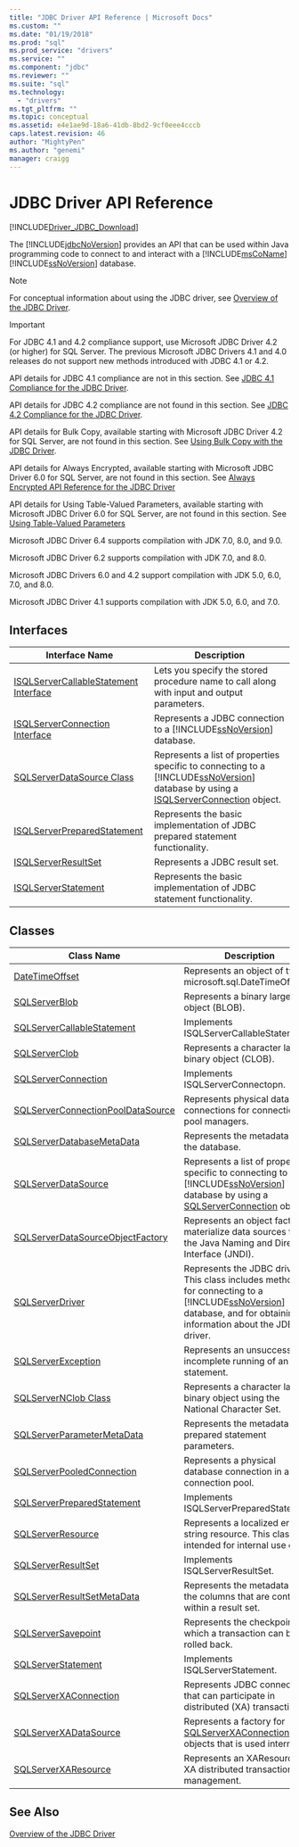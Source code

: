 ```yaml
---
title: "JDBC Driver API Reference | Microsoft Docs"
ms.custom: ""
ms.date: "01/19/2018"
ms.prod: "sql"
ms.prod_service: "drivers"
ms.service: ""
ms.component: "jdbc"
ms.reviewer: ""
ms.suite: "sql"
ms.technology: 
  - "drivers"
ms.tgt_pltfrm: ""
ms.topic: conceptual
ms.assetid: e4e1ae9d-18a6-41db-8bd2-9cf0eee4cccb
caps.latest.revision: 46
author: "MightyPen"
ms.author: "genemi"
manager: craigg
---
```

# JDBC Driver API Reference
[!INCLUDE[Driver_JDBC_Download](../../../includes/driver_jdbc_download.md)]

  The [!INCLUDE[jdbcNoVersion](../../../includes/jdbcnoversion_md.md)] provides an API that can be used within Java programming code to connect to and interact with a [!INCLUDE[msCoName](../../../includes/msconame_md.md)][!INCLUDE[ssNoVersion](../../../includes/ssnoversion_md.md)] database.  
  
> [!NOTE]  
>  For conceptual information about using the JDBC driver, see [Overview of the JDBC Driver](../../../connect/jdbc/overview-of-the-jdbc-driver.md).  
  
> [!IMPORTANT]  
>  For JDBC 4.1 and 4.2 compliance support, use Microsoft JDBC Driver 4.2 (or higher) for SQL Server. The previous Microsoft JDBC Drivers 4.1 and 4.0 releases do not support new methods introduced with JDBC 4.1 or 4.2.  
>   
>  API details for JDBC 4.1 compliance are not in this section. See [JDBC 4.1 Compliance for the JDBC Driver](../../../connect/jdbc/jdbc-4-1-compliance-for-the-jdbc-driver.md).  
>   
>  API details for JDBC 4.2 compliance are not found in this section. See [JDBC 4.2 Compliance for the JDBC Driver](../../../connect/jdbc/jdbc-4-2-compliance-for-the-jdbc-driver.md).  
>   
>  API details for Bulk Copy, available starting with Microsoft JDBC Driver 4.2  for SQL Server, are not found in this section. See [Using Bulk Copy with the JDBC Driver](../../../connect/jdbc/using-bulk-copy-with-the-jdbc-driver.md).  
>   
>  API details for Always Encrypted, available starting with  Microsoft JDBC Driver 6.0 for SQL Server, are not found in this section. See [Always Encrypted API Reference for the JDBC Driver](../../../connect/jdbc/always-encrypted-api-reference-for-the-jdbc-driver.md)  
>   
>  API details for Using Table-Valued Parameters, available starting with  Microsoft JDBC Driver 6.0 for SQL Server, are not found in this section. See [Using Table-Valued Parameters](../../../connect/jdbc/using-table-valued-parameters.md)  
>   
>  Microsoft JDBC Driver 6.4 supports compilation with JDK 7.0, 8.0, and 9.0.  
>   
>  Microsoft JDBC Driver 6.2 supports compilation with JDK 7.0, and 8.0.  
>   
>  Microsoft JDBC Drivers 6.0 and 4.2 support compilation with JDK 5.0, 6.0, 7.0, and 8.0.  
>   
>  Microsoft JDBC Driver 4.1 supports compilation with JDK 5.0, 6.0, and 7.0.  

## Interfaces  
  
|Interface Name|Description|  
|--------------------|-----------------|  
|[ISQLServerCallableStatement Interface](../../../connect/jdbc/reference/isqlservercallablestatement-interface.md)|Lets you specify the stored procedure name to call along with input and output parameters.|  
|[ISQLServerConnection Interface](../../../connect/jdbc/reference/isqlserverconnection-interface.md)|Represents a JDBC connection to a [!INCLUDE[ssNoVersion](../../../includes/ssnoversion_md.md)] database.|  
|[SQLServerDataSource Class](../../../connect/jdbc/reference/sqlserverdatasource-class.md)|Represents a list of properties specific to connecting to a [!INCLUDE[ssNoVersion](../../../includes/ssnoversion_md.md)] database by using a [ISQLServerConnection](../../../connect/jdbc/reference/sqlserverconnection-class.md) object.|  
|[ISQLServerPreparedStatement](../../../connect/jdbc/reference/isqlserverpreparedstatement-interface.md)|Represents the basic implementation of JDBC prepared statement functionality.|  
|[ISQLServerResultSet](../../../connect/jdbc/reference/isqlserverresultset-interface.md)|Represents a JDBC result set.|  
|[ISQLServerStatement](../../../connect/jdbc/reference/isqlserverstatement-interface.md)|Represents the basic implementation of JDBC statement functionality.|  
  
## Classes  
  
|Class Name|Description|  
|----------------|-----------------|  
|[DateTimeOffset](../../../connect/jdbc/reference/datetimeoffset-class.md)|Represents an object of type microsoft.sql.DateTimeOffset.|  
|[SQLServerBlob](../../../connect/jdbc/reference/sqlserverblob-class.md)|Represents a binary large object (BLOB).|  
|[SQLServerCallableStatement](../../../connect/jdbc/reference/sqlservercallablestatement-class.md)|Implements ISQLServerCallableStatement.|  
|[SQLServerClob](../../../connect/jdbc/reference/sqlserverclob-class.md)|Represents a character large binary object (CLOB).|  
|[SQLServerConnection](../../../connect/jdbc/reference/sqlserverconnection-class.md)|Implements ISQLServerConnectopn.|  
|[SQLServerConnectionPoolDataSource](../../../connect/jdbc/reference/sqlserverconnectionpooldatasource-class.md)|Represents physical database connections for connection pool managers.|  
|[SQLServerDatabaseMetaData](../../../connect/jdbc/reference/sqlserverdatabasemetadata-class.md)|Represents the metadata for the database.|  
|[SQLServerDataSource](../../../connect/jdbc/reference/isqlserverdatasource-interface.md)|Represents a list of properties specific to connecting to a [!INCLUDE[ssNoVersion](../../../includes/ssnoversion_md.md)] database by using a [SQLServerConnection](../../../connect/jdbc/reference/sqlserverconnection-class.md) object.|  
|[SQLServerDataSourceObjectFactory](../../../connect/jdbc/reference/sqlserverdatasourceobjectfactory-class.md)|Represents an object factory to materialize data sources from the Java Naming and Directory Interface (JNDI).|  
|[SQLServerDriver](../../../connect/jdbc/reference/sqlserverdriver-class.md)|Represents the JDBC driver. This class includes methods for connecting to a [!INCLUDE[ssNoVersion](../../../includes/ssnoversion_md.md)] database, and for obtaining information about the JDBC driver.|  
|[SQLServerException](../../../connect/jdbc/reference/sqlserverexception-class.md)|Represents an unsuccessful or incomplete running of an SQL statement.|  
|[SQLServerNClob Class](../../../connect/jdbc/reference/sqlservernclob-class.md)|Represents a character large binary object using the National Character Set.|  
|[SQLServerParameterMetaData](../../../connect/jdbc/reference/sqlserverparametermetadata-class.md)|Represents the metadata for prepared statement parameters.|  
|[SQLServerPooledConnection](../../../connect/jdbc/reference/sqlserverpooledconnection-class.md)|Represents a physical database connection in a connection pool.|  
|[SQLServerPreparedStatement](../../../connect/jdbc/reference/sqlserverpreparedstatement-class.md)|Implements ISQLServerPreparedStatement.|  
|[SQLServerResource](../../../connect/jdbc/reference/sqlserverresource-class.md)|Represents a localized error string resource. This class is intended for internal use only.|  
|[SQLServerResultSet](../../../connect/jdbc/reference/sqlserverresultset-class.md)|Implements ISQLServerResultSet.|  
|[SQLServerResultSetMetaData](../../../connect/jdbc/reference/sqlserverresultsetmetadata-class.md)|Represents the metadata of the columns that are contained within a result set.|  
|[SQLServerSavepoint](../../../connect/jdbc/reference/sqlserversavepoint-class.md)|Represents the checkpoint to which a transaction can be rolled back.|  
|[SQLServerStatement](../../../connect/jdbc/reference/sqlserverstatement-class.md)|Implements ISQLServerStatement.|  
|[SQLServerXAConnection](../../../connect/jdbc/reference/sqlserverxaconnection-class.md)|Represents JDBC connections that can participate in distributed (XA) transactions.|  
|[SQLServerXADataSource](../../../connect/jdbc/reference/sqlserverxadatasource-class.md)|Represents a factory for [SQLServerXAConnection](../../../connect/jdbc/reference/sqlserverxaconnection-class.md) objects that is used internally.|  
|[SQLServerXAResource](../../../connect/jdbc/reference/sqlserverxaresource-class.md)|Represents an XAResource for XA distributed transaction management.|  
  
## See Also  
 [Overview of the JDBC Driver](../../../connect/jdbc/overview-of-the-jdbc-driver.md)  
  
  
